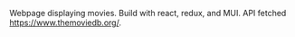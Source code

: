 Webpage displaying movies.
Build with react, redux, and MUI.
API fetched https://www.themoviedb.org/.
